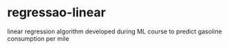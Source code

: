 # regressao-linear
linear regression algorithm developed during ML course to predict gasoline consumption per mile
